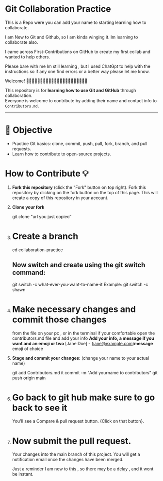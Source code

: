 # Git Collaboration Practice
This is a Repo were you can add your name to starting learning how to collaborate.

I am New to Git and Github, so I am kinda winging it. Im learning to collaborate also.

I came across First-Contributions on GitHub to create my first collab and wanted to help others.

Please bare with me Im still learning , but I used ChatGpt to help with the instructions so if any one find errors or a better way please let me know.



Welcome! 🎉🎉🎉🎉🎉🎉🎉🎉🎉🎉🎉🎉🎉🎉🎉🎉🎉🎉🎉🎉🎉🎉

This repository is for **learning how to use Git and GitHub** through collaboration.  
Everyone is welcome to contribute by adding their name and contact info to `Contributors.md`.

---

# 📌 Objective
- Practice Git basics: clone, commit, push, pull, fork, branch, and pull requests.
- Learn how to contribute to open-source projects.


# How to Contribute 💡

1. **Fork this repository** (click the "Fork" button on top right).
    Fork this repository by clicking on the fork button on the top of this page. This will create a copy of this repository in your account.
2. **Clone your fork**
  
    git clone "url you just copied"

3. # Create a branch
    cd collaboration-practice
    ## Now switch and create using the git switch command:
     git switch -c what-ever-you-want-to-name-it
     Example:
     git switch -c shawn
4. # Make necessary changes and commit those changes
    from the file on your pc , or in the terminal if your comfortable
    open the contributors.md file and add your info
**Add your info, a message if you want and an emoji or two**
    [Jane Doe] - (jane@example.com)**message** emoji of choice 

5. **Stage and commit your changes:**
    (change your name to your actual name)

    git add Contributors.md
    it commit -m "Add yourname to contributors"
    git push origin main

6. # Go back to git hub **make sure to go back to see it**
    You'll see a Compare & pull request button.
     {Click on that button}.

7. # Now submit the pull request.
     Your changes into the main branch of this project. You will get a notification email once the changes have been merged.

    Just a reminder I am new to this , so there may be a delay , 
    and it wont be instant. 